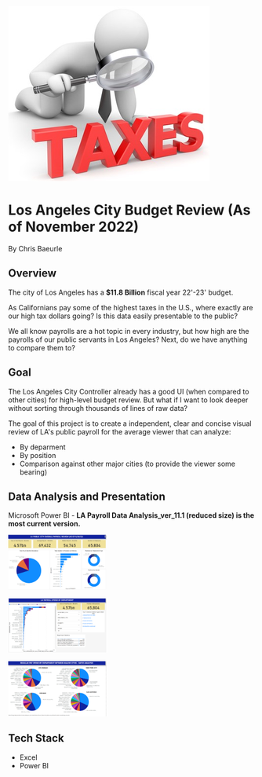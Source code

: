 ![](Images/tax-icon.jpg)

# Los Angeles City Budget Review (As of November 2022)
By Chris Baeurle

## Overview
The city of Los Angeles has a **$11.8 Billion** fiscal year 22'-23' budget.

As Californians pay some of the highest taxes in the U.S., where exactly are our high tax dollars going? Is this data easily presentable to the public?

We all know payrolls are a hot topic in every industry, but how high are the payrolls of our public servants in Los Angeles? Next, do we have anything to compare them to?

## Goal
The Los Angeles City Controller already has a good UI (when compared to other cities) for high-level budget review. But what if I want to look deeper without sorting through thousands of lines of raw data?

The goal of this project is to create a independent, clear and concise visual review of LA's public payroll for the average viewer that can analyze:
+ By deparment
+ By position
+ Comparison against other major cities (to provide the viewer some bearing)

## Data Analysis and Presentation
Microsoft Power BI - **LA Payroll Data Analysis_ver_11.1 (reduced size) is the most current version.** <br />

<img src="https://github.com/ChrisBaeurle/LA-City-Budget/blob/main/Images/Screenshot%20_1.png" width="200" /> <br />

<img src="https://github.com/ChrisBaeurle/LA-City-Budget/blob/main/Images/Screenshot_2.png" width="200" /> <br />

<img src="https://github.com/ChrisBaeurle/LA-City-Budget/blob/main/Images/Screenshot_3.png" width="200" /> <br />

## Tech Stack
* Excel
* Power BI
